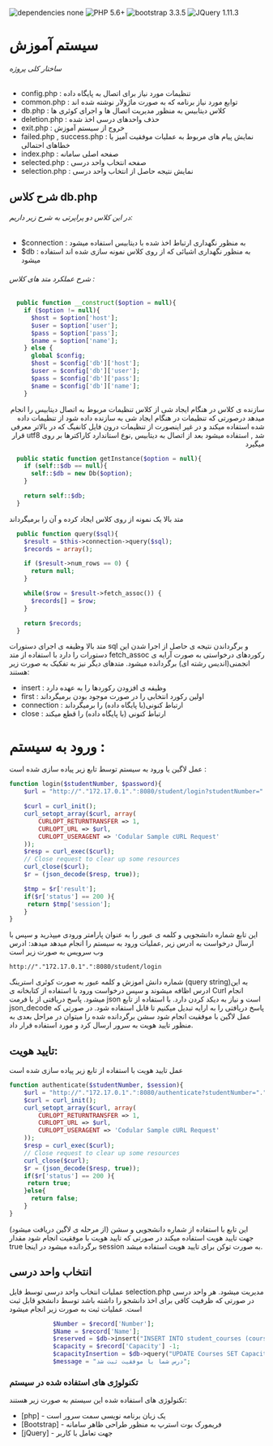 ![dependencies none](https://img.shields.io/badge/Dependencies-none-brightgreen.svg)
![PHP 5.6+](https://img.shields.io/badge/PHP-5.6+-green.svg)
![bootstrap 3.3.5](https://img.shields.io/badge/bootstrap-3.3.5-green.svg)
![JQuery 1.11.3](https://img.shields.io/badge/JQuery-1.11.3-green.svg)
# سیستم آموزش

###### ساختار کلی پروژه
 - config.php : تنظیمات مورد نیاز برای اتصال به پایگاه داده
  - common.php : توابع مورد نیاز برنامه که به صورت ماژولار نوشته شده اند
  - db.php : کلاس دیتابیس به منظور مدیریت اتصال ها و اجرای کوئری ها
  - deletion.php : حذف واحدهای درسی اخذ شده 
  - exit.php : خروج از سیستم آموزش
  - failed.php , success.php : نمایش پیام های مربوط به عملیات موفقیت آمیز یا خطاهای احتمالی
  - index.php : صفحه اصلی سامانه
  - selected.php : صفحه انتخاب واحد درسی
  - selection.php : نمایش نتیجه حاصل از انتخاب واحد درسی

## شرح کلاس db.php
###### در این کلاس دو پراپرتی به شرح زیر داریم:
  - $connection : به منظور نگهداری ارتباط اخذ شده با دیتابیس استفاده میشود
  - $db : به منظور نگهداری اشیائی که از روی کلاس نمونه سازی شده اند استفاده میشود
###### شرح عملکرد متد های کلاس :
``` php
  public function __construct($option = null){
    if ($option != null){
      $host = $option['host'];
      $user = $option['user'];
      $pass = $option['pass'];
      $name = $option['name'];
    } else {
      global $config;
      $host = $config['db']['host'];
      $user = $config['db']['user'];
      $pass = $config['db']['pass'];
      $name = $config['db']['name'];
    }
```

<div dir="rtl">
سازنده ی کلاس در هنگام ایجاد شی از کلاس تنظیمات مربوط به اتصال دیتابیس را انجام میدهد
درصورتی که تنظیمات در هنگام ایجاد شی به سازنده داده شود از تنظیمات داده شده استفاده میکند و در غیر اینصورت از تنظیمات درون فایل کانفیگ که در بالاتر معرفی شد , استفاده میشود
بعد از اتصال به دیتابیس ,نوع استاندارد کاراکترها بر روی utf8 قرار میگیرد
</div>

```  php
  public static function getInstance($option = null){
    if (self::$db == null){
      self::$db = new Db($option);
    }

    return self::$db;
  }
```
متد بالا یک نمونه از روی کلاس ایجاد کرده و آن را برمیگرداند
``` php
  public function query($sql){
    $result = $this->connection->query($sql);
    $records = array();

    if ($result->num_rows == 0) {
      return null;
    }

    while($row = $result->fetch_assoc()) {
      $records[] = $row;
    }

    return $records;
  }
```
متد بالا وظیفه ی اجرای دستورات sql و برگرداندن نتیجه ی حاصل از اجرا شدن این دستورات را دارد
با استفاده از متد fetch_assoc رکوردهای درخواستی به صورت آرایه ی انجمنی(اندیس رشته ای) برگردانده میشود.
متدهای دیگر نیز به تفکیک به صورت زیر هستند:
- insert : وظیفه ی افزودن رکوردها را به عهده دارد
- first : اولین رکورد انتخابی را در صورت موجود بودن برمیگرداند
- connection : ارتباط کنونی(با پایگاه داده) را برمیگرداند
- close : ارتباط کنونی (با پایگاه داده) را قطع میکند
# ورود به سیستم :
عمل لاگین یا ورود به سیستم توسط تابع زیر پیاده سازی شده است :
``` php
function login($studentNumber, $password){
	$url = "http://"."172.17.0.1".":8080/student/login?studentNumber="."$studentNumber"."&password="."$password";

	$curl = curl_init();
	curl_setopt_array($curl, array(
		CURLOPT_RETURNTRANSFER => 1,
		CURLOPT_URL => $url,
		CURLOPT_USERAGENT => 'Codular Sample cURL Request'
	));
	$resp = curl_exec($curl);
	// Close request to clear up some resources
	curl_close($curl);
	$r = (json_decode($resp, true));

	$tmp = $r['result'];
	if($r['status'] == 200 ){
	 return $tmp['session'];
	}
}
```
این تابع شماره دانشجویی و کلمه ی عبور را به عنوان پارامتر ورودی میپذرید و سپس با ارسال درخواست به ادرس زیر ,عملیات ورود به سیستم را انجام میدهد
میدهد:
ادرس وب سرویس به صورت زیر است
``` url
http://"."172.17.0.1".":8080/student/login
```
شماره دانش اموزش و کلمه عبور به صورت کوئری استرینگ (query string)به این ادرس اظافه میشوند و سپس درخواست ورود با استفاده از کتابخانه ی Curl انجام میشود.
پاسخ دریافتی از با فرمت json است و نیاز به دیکد کردن دارد.
با استفاده از تابع json_decode پاسخ دریافتی را به ارایه تبدیل میکنیم تا قابل استفاده شود.
در صورتی که عمل لاگین با موفقیت انجام شود سشن برگردانده شده را میتوان در مراحل بعدی به منظور تایید هویت به سرور ارسال کرد و مورد استفاده قرار داد.
## تایید هویت:
عمل تایید هویت با استفاده از تابع زیر پیاده سازی شده است
``` php
function authenticate($studentNumber, $session){
  	$url = "http://"."172.17.0.1".":8080/authenticate?studentNumber="."$studentNumber"."&session="."$session";
  	$curl = curl_init();
	curl_setopt_array($curl, array(
		CURLOPT_RETURNTRANSFER => 1,
		CURLOPT_URL => $url,
		CURLOPT_USERAGENT => 'Codular Sample cURL Request'
	));
	$resp = curl_exec($curl);
	// Close request to clear up some resources
	curl_close($curl);
	$r = (json_decode($resp, true));
	if($r['status'] == 200 ){
	 return true;
	}else{
	  return false;
	}
}
```
این تابع با استفاده از شماره دانشجویی و سشن (از مرحله ی لاگین دریافت میشود) جهت تایید هویت استفاده میکند در صورتی که تایید هویت با موفقیت انجام شود مقدار true برگردانده میشود
در اینجا session به صورت توکن برای تایید هویت استفاده میشد. 
## انتخاب واحد درسی
عملیات انتخاب واحد درسی توسط فایل selection.php مدیریت میشود.
هر واحد درسی در صورتی که ظرفیت کافی برای اخذ دانشجو را داشته باشد توسط دانشجو قابل ثبت است.
عملیات ثبت به صورت زیر انجام میشود
``` php
            $Number = $record['Number'];
            $Name = $record['Name'];
            $reserved = $db->insert("INSERT INTO student_courses (courseId,studentNumber,Name,Number) values ('$CourseId','$studentNumber','$Name','$Number')");
            $capacity = $record['Capacity'] -1;
            $capacityInsertion = $db->query("UPDATE Courses SET Capacity='$capacity' WHERE Number='$Number'");
            $message = "درس شما با موفقیت ثبت شد";
```

### تکنولوژی های استفاده شده در سیستم
تکنولوژی های استفاده شده این سیستم به صورت زیر هستند:

* [php] - یک زبان برنامه نویسی سمت سرور است
* [Bootstrap] - فریمورک بوت استرپ به منظور طراحی ظاهر سامانه
* [jQuery] - جهت تعامل با کاربر
